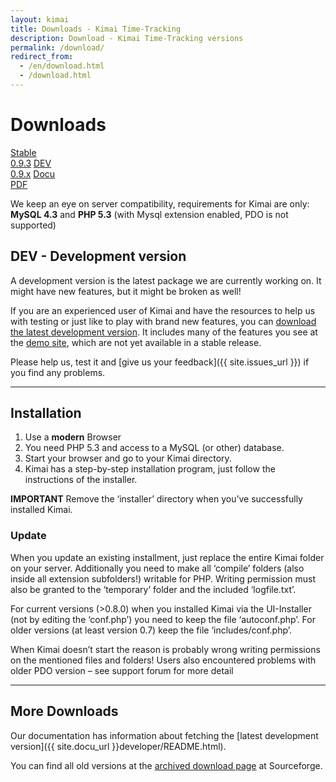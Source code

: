```yaml
---
layout: kimai
title: Downloads - Kimai Time-Tracking
description: Download - Kimai Time-Tracking versions
permalink: /download/
redirect_from:
  - /en/download.html
  - /download.html
---
```


# Downloads

<section id="downloads">
      <a href="{{ site.stable_url }}"><span>Stable<br/>0.9.3</span></a>
      <a href="https://github.com/kimai/kimai/zipball/master"><span>DEV<br/>0.9.x</span></a>
      <a href="https://github.com/kimai/manuals/raw/master/documentation.pdf"><span>Docu<br/>PDF</span></a>
</section>
<div class="clearleft"></div>

We keep an eye on server compatibility, requirements for Kimai are only:
<br/>**MySQL 4.3** and **PHP 5.3** (with Mysql extension enabled, PDO is not supported)

<div class="clearleft"></div>

## DEV - Development version

A development version is the latest package we are currently working on. 
It might have new features, but it might be broken as well!

If you are an experienced user of Kimai and have the resources to help us with testing or just like to play with brand new features,
you can [download the latest development version](https://github.com/kimai/kimai/zipball/master).
It includes many of the features you see at the [demo site](/en/demo.html), which are not yet available in a stable release.

Please help us, test it and [give us your feedback]({{ site.issues_url }}) if you find any problems.

* * *

## Installation

1.  Use a **modern** Browser
2.  You need PHP 5.3 and access to a MySQL (or other) database.
3.  Start your browser and go to your Kimai directory.
4.  Kimai has a step-by-step installation program, just follow the instructions of the installer.

**IMPORTANT** Remove the ‘installer’ directory when you’ve successfully installed Kimai.

### Update

When you update an existing installment, just replace the entire Kimai folder on your server. Additionally you need to make all ‘compile’ folders (also inside all extension subfolders!) writable for PHP. Writing permission must also be granted to the ‘temporary’ folder and the included ‘logfile.txt’.

For current versions (&gt;0.8.0) when you installed Kimai via the UI-Installer (not by  editing the ‘conf.php’) you need to keep the file  ‘autoconf.php’. For older versions (at least version 0.7) keep the file ‘includes/conf.php’.

When Kimai doesn’t start the reason is probably wrong writing permissions on the mentioned files and folders! Users also encountered problems with older PDO version – see support forum for more detail

* * *

## More Downloads

Our documentation has information about fetching the [latest development version]({{ site.docu_url }}developer/README.html).

You can find all old versions at the [archived download page](https://sourceforge.net/projects/kimai/files/) at Sourceforge.

